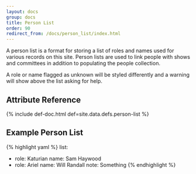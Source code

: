 ```yaml
---
layout: docs
group: docs
title: Person List
order: 90
redirect_from: /docs/person_list/index.html
---
```


A person list is a format for storing a list of roles and names used for various records on this site. Person lists are used to link people with shows and committees in addition to populating the people collection.

A role or name flagged as unknown will be styled differently and a warning will show above the list asking for help.

## <i class="fa fa-tags"></i> Attribute Reference

{% include def-doc.html def=site.data.defs.person-list %}

## <i class="octicon octicon-code"></i> Example Person List

{% highlight yaml %}
list:
  - role: Katurian
    name: Sam Haywood
  - role: Ariel
    name: Will Randall
    note: Something
{% endhighlight %}
